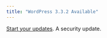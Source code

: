 ```yaml
---
title: "WordPress 3.3.2 Available"
---
```

<p><a href="https://wordpress.org/news/2012/04/wordpress-3-3-2/">Start your updates</a>. A security update.</p>
